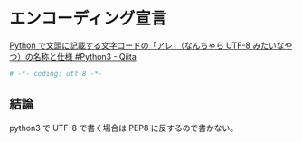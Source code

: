 # エンコーディング宣言

[Python で文頭に記載する文字コードの「アレ」（なんちゃら UTF-8 みたいなやつ）の名称と仕様 #Python3 - Qiita](https://qiita.com/KEINOS/items/6efc1147b917d7811b5b)

```python
# -*- coding: utf-8 -*-
```

## 結論

python3 で UTF-8 で書く場合は PEP8 に反するので書かない。

